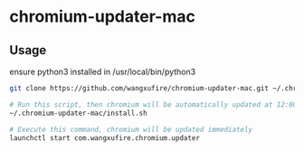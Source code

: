 # chromium-updater-mac

## Usage

ensure python3 installed in /usr/local/bin/python3

```bash
git clone https://github.com/wangxufire/chromium-updater-mac.git ~/.chromium-updater-mac

# Run this script, then chromium will be automatically updated at 12:00 am every day
~/.chromium-updater-mac/install.sh

# Execute this command, chromium will be updated immediately
launchctl start com.wangxufire.chromium.updater
```
